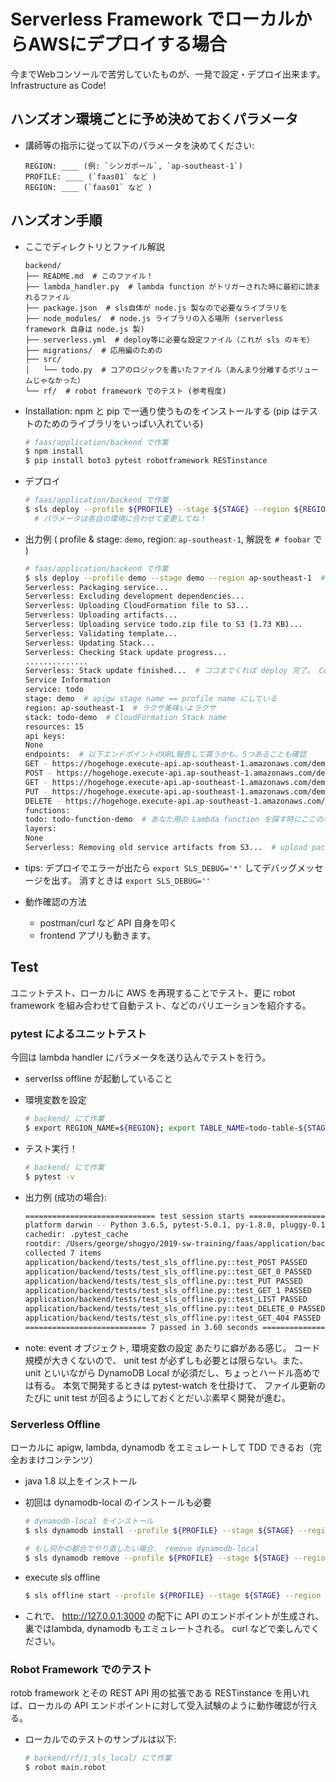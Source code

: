 # Serverless Framework でローカルからAWSにデプロイする場合
今までWebコンソールで苦労していたものが、一発で設定・デプロイ出来ます。 Infrastructure as Code!

## ハンズオン環境ごとに予め決めておくパラメータ
- 講師等の指示に従って以下のパラメータを決めてください:
    ```
    REGION: ____ (例: `シンガポール`, `ap-southeast-1`)
    PROFILE: ____ (`faas01` など )
    REGION: ____ (`faas01` など )
    ```

## ハンズオン手順
- ここでディレクトリとファイル解説
    ```
    backend/
    ├── README.md  # このファイル！
    ├── lambda_handler.py  # lambda function がトリガーされた時に最初に読まれるファイル
    ├── package.json  # sls自体が node.js 製なので必要なライブラリを
    ├── node_modules/  # node.js ライブラリの入る場所 (serverless framework 自身は node.js 製)
    ├── serverless.yml  # deploy等に必要な設定ファイル（これが sls のキモ）
    ├── migrations/  # 応用編のための
    ├── src/
    │   └── todo.py  # コアのロジックを書いたファイル（あんまり分離するボリュームじゃなかった）
    └── rf/  # robot framework でのテスト (参考程度)
    ```

- Installation: npm と pip で一通り使うものをインストールする (pip はテストのためのライブラリをいっぱい入れている)
    ```sh
    # faas/application/backend で作業
    $ npm install
    $ pip install boto3 pytest robotframework RESTinstance
    ```

- デプロイ
    ```sh
    # faas/application/backend で作業
    $ sls deploy --profile ${PROFILE} --stage ${STAGE} --region ${REGION}
      # パラメータは各自の環境に合わせて変更してね！
    ```

- 出力例 ( profile & stage: `demo`, region: `ap-southeast-1`, 解説を `# foobar` で )
    ```sh
    # faas/application/backend で作業
    $ sls deploy --profile demo --stage demo --region ap-southeast-1  # 実行！
    Serverless: Packaging service...
    Serverless: Excluding development dependencies...
    Serverless: Uploading CloudFormation file to S3...
    Serverless: Uploading artifacts...
    Serverless: Uploading service todo.zip file to S3 (1.73 KB)...
    Serverless: Validating template...
    Serverless: Updating Stack...
    Serverless: Checking Stack update progress...
    ..............
    Serverless: Stack update finished...  # ココまでくれば deploy 完了。 Congrats!
    Service Information
    service: todo
    stage: demo  # apigw stage name == profile name にしている
    region: ap-southeast-1  # ラクサ美味いよラクサ
    stack: todo-demo  # CloudFormation Stack name
    resources: 15
    api keys:
    None
    endpoints:  # 以下エンドポイントのURL報告して貰うかも。5つあることも確認
    GET - https://hogehoge.execute-api.ap-southeast-1.amazonaws.com/demo/tasks
    POST - https://hogehoge.execute-api.ap-southeast-1.amazonaws.com/demo/tasks
    GET - https://hogehoge.execute-api.ap-southeast-1.amazonaws.com/demo/tasks/{id}
    PUT - https://hogehoge.execute-api.ap-southeast-1.amazonaws.com/demo/tasks/{id}
    DELETE - https://hogehoge.execute-api.ap-southeast-1.amazonaws.com/demo/tasks/{id}
    functions:
    todo: todo-function-demo  # あなた用の Lambda function を探す時にここの名前で
    layers:
    None
    Serverless: Removing old service artifacts from S3...  # upload packege がたまりすぎないように rotate してる
    ```

- tips: デプロイでエラーが出たら `export SLS_DEBUG='*'` してデバッグメッセージを出す。 消すときは `export SLS_DEBUG=''`

- 動作確認の方法
    - postman/curl など API 自身を叩く
    - frontend アプリも動きます。

## Test
ユニットテスト、ローカルに AWS を再現することでテスト、更に robot framework を組み合わせて自動テスト、などのバリエーションを紹介する。

### pytest によるユニットテスト
今回は lambda handler にパラメータを送り込んでテストを行う。

- serverlss offline が起動していること

- 環境変数を設定
    ```sh
    # backend/ にて作業
    $ export REGION_NAME=${REGION}; export TABLE_NAME=todo-table-${STAGE}-sls
    ```

- テスト実行！
    ```sh
    # backend/ にて作業
    $ pytest -v
    ```

- 出力例 (成功の場合):
    ```sh
    ============================= test session starts ==============================
    platform darwin -- Python 3.6.5, pytest-5.0.1, py-1.8.0, pluggy-0.12.0
    cachedir: .pytest_cache
    rootdir: /Users/george/shugyo/2019-sw-training/faas/application/backend
    collected 7 items
    application/backend/tests/test_sls_offline.py::test_POST PASSED          [ 14%]
    application/backend/tests/test_sls_offline.py::test_GET_0 PASSED         [ 28%]
    application/backend/tests/test_sls_offline.py::test_PUT PASSED           [ 42%]
    application/backend/tests/test_sls_offline.py::test_GET_1 PASSED         [ 57%]
    application/backend/tests/test_sls_offline.py::test_LIST PASSED          [ 71%]
    application/backend/tests/test_sls_offline.py::test_DELETE_0 PASSED      [ 85%]
    application/backend/tests/test_sls_offline.py::test_GET_404 PASSED       [100%]
    =========================== 7 passed in 3.60 seconds ===========================
    ```

- note:
  event オブジェクト, 環境変数の設定 あたりに癖がある感じ。
  コード規模が大きくないので、 unit test が必ずしも必要とは限らない。また、 unit といいながら DynamoDB Local が必須だし、ちょっとハードル高めでは有る。
  本気で開発するときは pytest-watch を仕掛けて、 ファイル更新のたびに unit test が回るようにしておくとだいぶ素早く開発が進む。

### Serverless Offline
ローカルに apigw, lambda, dynamodb をエミュレートして TDD できるお（完全おまけコンテンツ）

- java 1.8 以上をインストール
- 初回は dynamodb-local のインストールも必要
    ```sh
    # dynamodb-local をインストール
    $ sls dynamodb install --profile ${PROFILE} --stage ${STAGE} --region ${REGION}

    # もし何かの都合でやり直したい場合、 remove dynamodb-local
    $ sls dynamodb remove --profile ${PROFILE} --stage ${STAGE} --region ${REGION}
    ```

- execute sls offline
    ```sh
    $ sls offline start --profile ${PROFILE} --stage ${STAGE} --region ${REGION}
    ```

- これで、 http://127.0.0.1:3000 の配下に API のエンドポイントが生成され、裏ではlambda, dynamodb もエミュレートされる。 curl などで楽しんでください。

### Robot Framework でのテスト
rotob framework とその REST API 用の拡張である RESTinstance を用いれば、ローカルの API エンドポイントに対して受入試験のように動作確認が行える。
- ローカルでのテストのサンプルは以下:
    ```sh
    # backend/rf/1_sls_local/ にて作業
    $ robot main.robot
    ```
